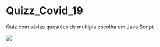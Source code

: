 # Quizz_Covid_19
 Quiz com várias questões de multipla escolha em Java Script


![](res/img_quiz-covid-git.PNG)
